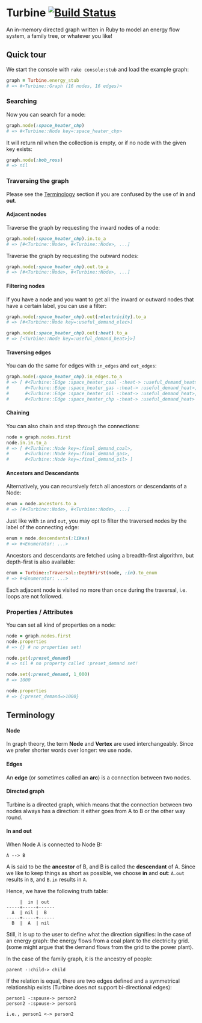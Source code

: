 # Turbine [![Build Status](https://secure.travis-ci.org/quintel/turbine.png)](http://travis-ci.org/quintel/turbine)

An in-memory directed graph written in Ruby to model an energy flow system,
a family tree, or whatever you like!

## Quick tour

We start the console with `rake console:stub` and load the example graph:

```ruby
graph = Turbine.energy_stub
# => #<Turbine::Graph (16 nodes, 16 edges)>
```

### Searching

Now you can search for a node:

```ruby
graph.node(:space_heater_chp)
# => #<Turbine::Node key=:space_heater_chp>
```

It will return nil when the collection is empty, or if no node with the given
key exists:

```ruby
graph.node(:bob_ross)
# => nil
```

### Traversing the graph

Please see the [Terminology](#terminology) section if you are confused by the
use of **in** and **out**.

#### Adjacent nodes

Traverse the graph by requesting the inward nodes of a node:

```ruby
graph.node(:space_heater_chp).in.to_a
# => [#<Turbine::Node>, #<Turbine::Node>, ...]
```

Traverse the graph by requesting the outward nodes:

```ruby
graph.node(:space_heater_chp).out.to_a
# => [#<Turbine::Node>, #<Turbine::Node>, ...]
```

#### Filtering nodes

If you have a node and you want to get all the inward or outward nodes that
have a certain label, you can use a filter:

```ruby
graph.node(:space_heater_chp).out(:electricity).to_a
# => [#<Turbine::Node key=:useful_demand_elec>]

graph.node(:space_heater_chp).out(:heat).to_a
# => [<Turbine::Node key=:useful_demand_heat>}>]
```

#### Traversing edges

You can do the same for edges with `in_edges` and `out_edges`:

```ruby
graph.node(:space_heater_chp).in_edges.to_a
# => [ #<Turbine::Edge :space_heater_coal -:heat-> :useful_demand_heat>,
#      #<Turbine::Edge :space_heater_gas -:heat-> :useful_demand_heat>,
#      #<Turbine::Edge :space_heater_oil -:heat-> :useful_demand_heat>,
#      #<Turbine::Edge :space_heater_chp -:heat-> :useful_demand_heat> ]
```

#### Chaining

You can also chain and step through the connections:

```ruby
node = graph.nodes.first
node.in.in.to_a
# => [ #<Turbine::Node key=:final_demand_coal>,
#      #<Turbine::Node key=:final_demand_gas>,
#      #<Turbine::Node key=:final_demand_oil> ]
```

#### Ancestors and Descendants

Alternatively, you can recursively fetch all ancestors or descendants of a
Node:

```ruby
enum = node.ancestors.to_a
# => [#<Turbine::Node>, #<Turbine::Node>, ...]
```

Just like with `in` and `out`, you may opt to filter the traversed nodes by
the label of the connecting edge:

```ruby
enum = node.descendants(:likes)
# => #<Enumerator: ...>
```

Ancestors and descendants are fetched using a breadth-first algorithm, but
depth-first is also available:

```ruby
enum = Turbine::Traversal::DepthFirst(node, :in).to_enum
# => #<Enumerator: ...>
```

Each adjacent node is visited no more than once during the traversal, i.e.
loops are not followed.

### Properties / Attributes

You can set all kind of properties on a node:

```ruby
node = graph.nodes.first
node.properties
# => {} # no properties set!

node.get(:preset_demand)
# => nil # no property called :preset_demand set!

node.set(:preset_demand, 1_000)
# => 1000

node.properties
# => {:preset_demand=>1000}
```

## Terminology

#### Node

In graph theory, the term **Node** and **Vertex** are used interchangeably.
Since we prefer shorter words over longer: we use node.

#### Edges

An **edge** (or sometimes called an **arc**) is a connection between two
nodes.

#### Directed graph

Turbine is a directed graph, which means that the connection between two
nodes always has a direction: it either goes from A to B or the other way
round.

#### In and out

When Node A is connected to Node B:

    A --> B

A is said to be the **ancestor** of B, and B is called the **descendant** of
A. Since we like to keep things as short as possible, we choose **in** and
**out**: `A.out` results in `B`, and `B.in` results in `A`.

Hence, we have the following truth table:

         |  in | out
    -----+-----+------
      A  | nil |  B
    -----+-----+------
      B  |  A  | nil

Still, it is up to the user to define what the direction signifies: in the
case of an energy graph: the energy flows from a coal plant to the electricity
grid. (some might argue that the demand flows from the grid to the power
plant).

In the case of the family graph, it is the ancestry of people:

    parent -:child-> child

If the relation is equal, there are two edges defined and a symmetrical
relationship exists (Turbine does not support bi-directional edges):

    person1 -:spouse-> person2
    person2 -:spouse-> person1

    i.e., person1 <-> person2
